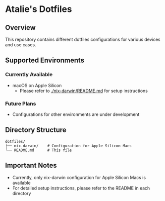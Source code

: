 # Atalie's Dotfiles

## Overview

This repository contains different dotfiles configurations for various devices and use cases.

## Supported Environments

### Currently Available
- macOS on Apple Silicon
  - Please refer to [./nix-darwin/README.md](./nix-darwin/README.md) for setup instructions

### Future Plans
- Configurations for other environments are under development

## Directory Structure

```
dotfiles/
├── nix-darwin/    # Configuration for Apple Silicon Macs
└── README.md      # This file
```

## Important Notes

- Currently, only nix-darwin configuration for Apple Silicon Macs is available
- For detailed setup instructions, please refer to the README in each directory
